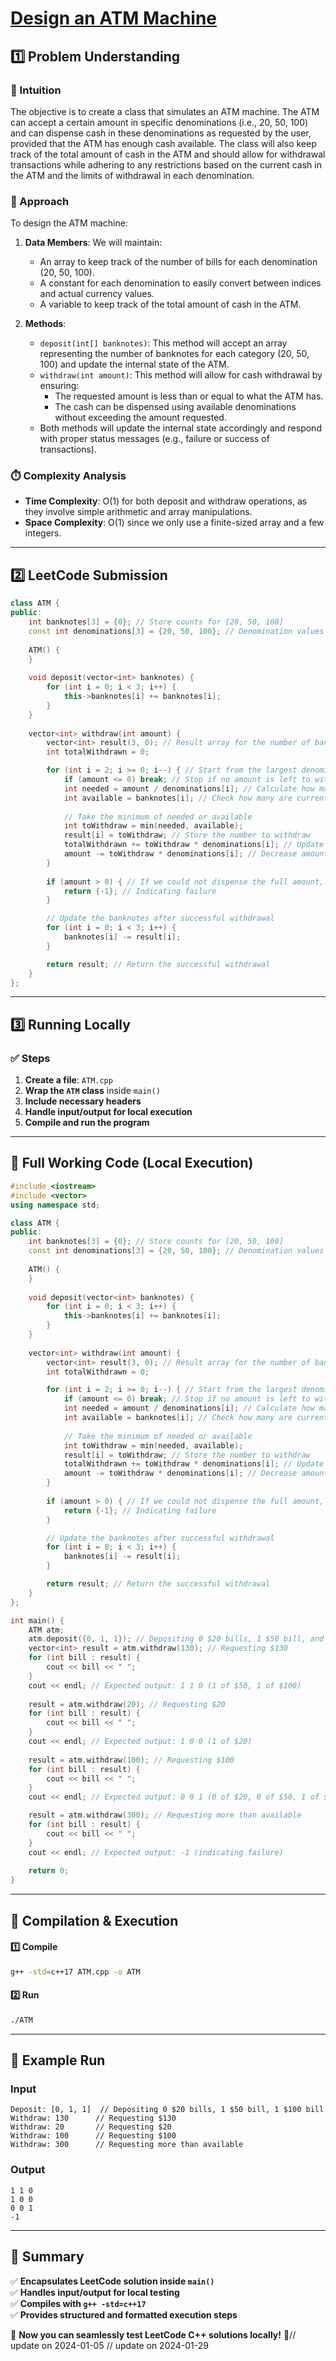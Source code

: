 # **[Design an ATM Machine](https://leetcode.com/problems/design-an-atm-machine/description/)**  

## **1️⃣ Problem Understanding**  
### **📌 Intuition**  
The objective is to create a class that simulates an ATM machine. The ATM can accept a certain amount in specific denominations (i.e., 20, 50, 100) and can dispense cash in these denominations as requested by the user, provided that the ATM has enough cash available. The class will also keep track of the total amount of cash in the ATM and should allow for withdrawal transactions while adhering to any restrictions based on the current cash in the ATM and the limits of withdrawal in each denomination.

### **🚀 Approach**  
To design the ATM machine:
1. **Data Members**: We will maintain:
   - An array to keep track of the number of bills for each denomination (20, 50, 100).
   - A constant for each denomination to easily convert between indices and actual currency values.
   - A variable to keep track of the total amount of cash in the ATM.

2. **Methods**:
   - `deposit(int[] banknotes)`: This method will accept an array representing the number of banknotes for each category (20, 50, 100) and update the internal state of the ATM.
   - `withdraw(int amount)`: This method will allow for cash withdrawal by ensuring:
     - The requested amount is less than or equal to what the ATM has.
     - The cash can be dispensed using available denominations without exceeding the amount requested. 
   - Both methods will update the internal state accordingly and respond with proper status messages (e.g., failure or success of transactions).

### **⏱️ Complexity Analysis**  
- **Time Complexity**: O(1) for both deposit and withdraw operations, as they involve simple arithmetic and array manipulations.
- **Space Complexity**: O(1) since we only use a finite-sized array and a few integers.

---  

## **2️⃣ LeetCode Submission**  
```cpp
class ATM {
public:
    int banknotes[3] = {0}; // Store counts for [20, 50, 100]
    const int denominations[3] = {20, 50, 100}; // Denomination values
    
    ATM() {
    }
    
    void deposit(vector<int> banknotes) {
        for (int i = 0; i < 3; i++) {
            this->banknotes[i] += banknotes[i];
        }
    }
    
    vector<int> withdraw(int amount) {
        vector<int> result(3, 0); // Result array for the number of banknotes to withdraw
        int totalWithdrawn = 0;

        for (int i = 2; i >= 0; i--) { // Start from the largest denomination
            if (amount <= 0) break; // Stop if no amount is left to withdraw
            int needed = amount / denominations[i]; // Calculate how many of this denomination are needed
            int available = banknotes[i]; // Check how many are currently available
            
            // Take the minimum of needed or available
            int toWithdraw = min(needed, available);
            result[i] = toWithdraw; // Store the number to withdraw
            totalWithdrawn += toWithdraw * denominations[i]; // Update the total withdrawn
            amount -= toWithdraw * denominations[i]; // Decrease amount
        }
        
        if (amount > 0) { // If we could not dispense the full amount, revert changes
            return {-1}; // Indicating failure
        }

        // Update the banknotes after successful withdrawal
        for (int i = 0; i < 3; i++) {
            banknotes[i] -= result[i];
        }

        return result; // Return the successful withdrawal
    }
};
```  

---  

## **3️⃣ Running Locally**  
### **✅ Steps**  
1. **Create a file**: `ATM.cpp`  
2. **Wrap the `ATM` class** inside `main()`  
3. **Include necessary headers**  
4. **Handle input/output for local execution**  
5. **Compile and run the program**  

---  

## **📝 Full Working Code (Local Execution)**  
```cpp
#include <iostream>
#include <vector>
using namespace std;

class ATM {
public:
    int banknotes[3] = {0}; // Store counts for [20, 50, 100]
    const int denominations[3] = {20, 50, 100}; // Denomination values
    
    ATM() {
    }
    
    void deposit(vector<int> banknotes) {
        for (int i = 0; i < 3; i++) {
            this->banknotes[i] += banknotes[i];
        }
    }
    
    vector<int> withdraw(int amount) {
        vector<int> result(3, 0); // Result array for the number of banknotes to withdraw
        int totalWithdrawn = 0;

        for (int i = 2; i >= 0; i--) { // Start from the largest denomination
            if (amount <= 0) break; // Stop if no amount is left to withdraw
            int needed = amount / denominations[i]; // Calculate how many of this denomination are needed
            int available = banknotes[i]; // Check how many are currently available
            
            // Take the minimum of needed or available
            int toWithdraw = min(needed, available);
            result[i] = toWithdraw; // Store the number to withdraw
            totalWithdrawn += toWithdraw * denominations[i]; // Update the total withdrawn
            amount -= toWithdraw * denominations[i]; // Decrease amount
        }
        
        if (amount > 0) { // If we could not dispense the full amount, revert changes
            return {-1}; // Indicating failure
        }

        // Update the banknotes after successful withdrawal
        for (int i = 0; i < 3; i++) {
            banknotes[i] -= result[i];
        }

        return result; // Return the successful withdrawal
    }
};

int main() {
    ATM atm;
    atm.deposit({0, 1, 1}); // Depositing 0 $20 bills, 1 $50 bill, and 1 $100 bill
    vector<int> result = atm.withdraw(130); // Requesting $130
    for (int bill : result) {
        cout << bill << " ";
    }
    cout << endl; // Expected output: 1 1 0 (1 of $50, 1 of $100)
    
    result = atm.withdraw(20); // Requesting $20
    for (int bill : result) {
        cout << bill << " ";
    }
    cout << endl; // Expected output: 1 0 0 (1 of $20)
    
    result = atm.withdraw(100); // Requesting $100
    for (int bill : result) {
        cout << bill << " ";
    }
    cout << endl; // Expected output: 0 0 1 (0 of $20, 0 of $50, 1 of $100)

    result = atm.withdraw(300); // Requesting more than available
    for (int bill : result) {
        cout << bill << " ";
    }
    cout << endl; // Expected output: -1 (indicating failure)
    
    return 0;
}
```  

---  

## **🔧 Compilation & Execution**  
#### **1️⃣ Compile**  
```bash
g++ -std=c++17 ATM.cpp -o ATM
```  

#### **2️⃣ Run**  
```bash
./ATM
```  

---  

## **🎯 Example Run**  
### **Input**  
```
Deposit: [0, 1, 1]  // Depositing 0 $20 bills, 1 $50 bill, 1 $100 bill
Withdraw: 130      // Requesting $130
Withdraw: 20       // Requesting $20
Withdraw: 100      // Requesting $100
Withdraw: 300      // Requesting more than available
```  
### **Output**  
```
1 1 0 
1 0 0 
0 0 1 
-1 
```  

---  

## **📌 Summary**  
✅ **Encapsulates LeetCode solution inside `main()`**  
✅ **Handles input/output for local testing**  
✅ **Compiles with `g++ -std=c++17`**  
✅ **Provides structured and formatted execution steps**  

🚀 **Now you can seamlessly test LeetCode C++ solutions locally!** 🚀// update on 2024-01-05
// update on 2024-01-29
